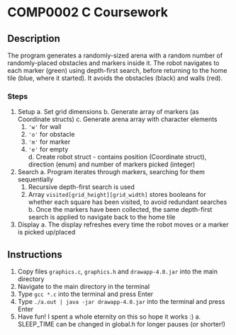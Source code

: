 # COMP0002 C Coursework

## Description
The program generates a randomly-sized arena with a random number of randomly-placed obstacles and markers inside it. The robot navigates to each marker (green) using depth-first search, before returning to the home tile (blue, where it started). It avoids the obstacles (black) and walls (red).

### Steps
1. Setup
   a. Set grid dimensions
   b. Generate array of markers (as Coordinate structs)
   c. Generate arena array with character elements
      1. ```'w'``` for wall<br>
      2. ```'o'``` for obstacle<br>
      3. ```'m'``` for marker<br>
      4. ```'e'``` for empty<br>
   d. Create robot struct - contains position (Coordinate struct), direction (enum) and number of markers picked (integer)
2. Search
   a. Program iterates through markers, searching for them sequentially 
      1. Recursive depth-first search is used
      2. Array ```visited[grid_height][grid_width]``` stores booleans for whether each square has been visited, to avoid redundant searches
   b. Once the markers have been collected, the same depth-first search is applied to navigate back to the home tile
3. Display
   a. The display refreshes every time the robot moves or a marker is picked up/placed

## Instructions
1. Copy files ```graphics.c```, ```graphics.h``` and ```drawapp-4.0.jar``` into the main directory
2. Navigate to the main directory in the terminal
3. Type ```gcc *.c``` into the terminal and press Enter
4. Type ```./a.out | java -jar drawapp-4.0.jar``` into the terminal and press Enter
5. Have fun! I spent a whole eternity on this so hope it works :)
   a. SLEEP_TIME can be changed in global.h for longer pauses (or shorter!)